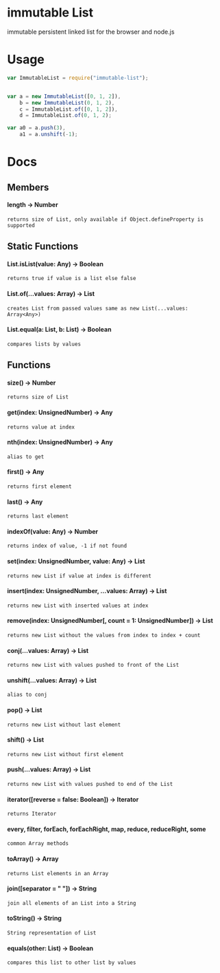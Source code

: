 immutable List
=======

immutable persistent linked list for the browser and node.js


# Usage
```javascript
var ImmutableList = require("immutable-list");


var a = new ImmutableList([0, 1, 2]),
    b = new ImmutableList(0, 1, 2),
    c = ImmutableList.of([0, 1, 2]),
    d = ImmutableList.of(0, 1, 2);

var a0 = a.push(3),
    a1 = a.unshift(-1);
```

# Docs

## Members

#### length -> Number
    returns size of List, only available if Object.defineProperty is supported


## Static Functions

#### List.isList(value: Any) -> Boolean
    returns true if value is a list else false

#### List.of(...values: Array<Any>) -> List
    creates List from passed values same as new List(...values: Array<Any>)

#### List.equal(a: List, b: List) -> Boolean
    compares lists by values


## Functions

#### size() -> Number
    returns size of List

#### get(index: UnsignedNumber) -> Any
    returns value at index

#### nth(index: UnsignedNumber) -> Any
    alias to get

#### first() -> Any
    returns first element

#### last() -> Any
    returns last element

#### indexOf(value: Any) -> Number
    returns index of value, -1 if not found

#### set(index: UnsignedNumber, value: Any) -> List
    returns new List if value at index is different

#### insert(index: UnsignedNumber, ...values: Array<Any>) -> List
    returns new List with inserted values at index

#### remove(index: UnsignedNumber[, count = 1: UnsignedNumber]) -> List
    returns new List without the values from index to index + count

#### conj(...values: Array<Any>) -> List
    returns new List with values pushed to front of the List

#### unshift(...values: Array<Any>) -> List
    alias to conj

#### pop() -> List
    returns new List without last element

#### shift() -> List
    returns new List without first element

#### push(...values: Array<Any>) -> List
    returns new List with values pushed to end of the List

#### iterator([reverse = false: Boolean]) -> Iterator
    returns Iterator

#### every, filter, forEach, forEachRight, map, reduce, reduceRight, some
    common Array methods

#### toArray() -> Array<Any>
    returns List elements in an Array

#### join([separator = " "]) -> String
    join all elements of an List into a String

#### toString() -> String
    String representation of List

#### equals(other: List) -> Boolean
    compares this list to other list by values
